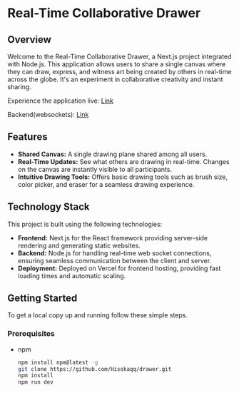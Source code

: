 # Real-Time Collaborative Drawer

## Overview

Welcome to the Real-Time Collaborative Drawer, a Next.js project integrated with Node.js. This application allows users to share a single canvas where they can draw, express, and witness art being created by others in real-time across the globe. It's an experiment in collaborative creativity and instant sharing.

Experience the application live: [Link](https://drawer-front.vercel.app/)

Backend(websockets): [Link](https://github.com/Hisokaqq/drawer)

## Features

- **Shared Canvas:** A single drawing plane shared among all users.
- **Real-Time Updates:** See what others are drawing in real-time. Changes on the canvas are instantly visible to all participants.
- **Intuitive Drawing Tools:** Offers basic drawing tools such as brush size, color picker, and eraser for a seamless drawing experience.

## Technology Stack

This project is built using the following technologies:

- **Frontend:** Next.js for the React framework providing server-side rendering and generating static websites.
- **Backend:** Node.js for handling real-time web socket connections, ensuring seamless communication between the client and server.
- **Deployment:** Deployed on Vercel for frontend hosting, providing fast loading times and automatic scaling.

## Getting Started

To get a local copy up and running follow these simple steps.

### Prerequisites

- npm
  ```sh
  npm install npm@latest -g
  git clone https://github.com/Hisokaqq/drawer.git
  npm install
  npm run dev
